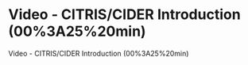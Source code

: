 # Video - CITRIS/CIDER Introduction (00%3A25%20min)

Video - CITRIS/CIDER Introduction (00%3A25%20min)